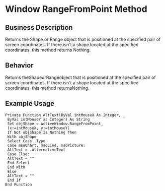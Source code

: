 # Window RangeFromPoint Method

## Business Description
Returns the Shape or Range object that is positioned at the specified pair of screen coordinates. If there isn't a shape located at the specified coordinates, this method returns Nothing.

## Behavior
Returns theShapeorRangeobject that is positioned at the specified pair of screen coordinates. If there isn't a shape located at the specified coordinates, this method returnsNothing.

## Example Usage
```vba
Private Function AltText(ByVal intMouseX As Integer, _ 
 ByVal intMouseY as Integer) As String 
 Set objShape = ActiveWindow.RangeFromPoint_ 
 (x:=intMouseX, y:=intMouseY) 
 If Not objShape Is Nothing Then 
 With objShape 
 Select Case .Type 
 Case msoChart, msoLine, msoPicture: 
 AltText = .AlternativeText 
 Case Else: 
 AltText = "" 
 End Select 
 End With 
 Else 
 AltText = "" 
 End If 
End Function
```
